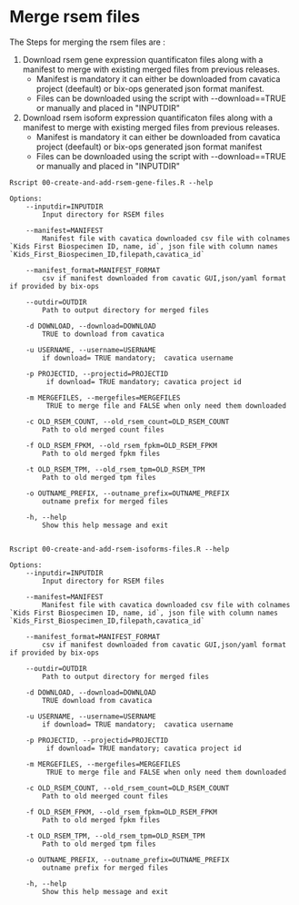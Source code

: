 # Merge rsem files

The Steps for merging the rsem files are :
 1) Download rsem gene expression quantificaton files along with a manifest to merge with existing merged files from previous releases.
 	- Manifest is mandatory it can either be downloaded from cavatica project (deefault) or bix-ops generated json format manifest.
	- Files can be downloaded using the script with --download==TRUE or manually and placed in "INPUTDIR"
 2) Download rsem isoform expression quantificaton files along with a manifest to merge with existing merged files from previous releases.
	- Manifest is mandatory it can either be downloaded from cavatica project (deefault) or bix-ops generated json format manifest
	- Files can be downloaded using the script with --download==TRUE or manually and placed in "INPUTDIR"   


```
Rscript 00-create-and-add-rsem-gene-files.R --help

Options:
	--inputdir=INPUTDIR
		Input directory for RSEM files

	--manifest=MANIFEST
		Manifest file with cavatica downloaded csv file with colnames `Kids First Biospecimen ID, name, id`, json file with column names  `Kids_First_Biospecimen_ID,filepath,cavatica_id`

	--manifest_format=MANIFEST_FORMAT
		csv if manifest downloaded from cavatic GUI,json/yaml format if provided by bix-ops

	--outdir=OUTDIR
		Path to output directory for merged files

	-d DOWNLOAD, --download=DOWNLOAD
		TRUE to download from cavatica

	-u USERNAME, --username=USERNAME
		if download= TRUE mandatory;  cavatica username 

	-p PROJECTID, --projectid=PROJECTID
		 if download= TRUE mandatory; cavatica project id

	-m MERGEFILES, --mergefiles=MERGEFILES
		 TRUE to merge file and FALSE when only need them downloaded

	-c OLD_RSEM_COUNT, --old_rsem_count=OLD_RSEM_COUNT
		Path to old merged count files

	-f OLD_RSEM_FPKM, --old_rsem_fpkm=OLD_RSEM_FPKM
		Path to old merged fpkm files

	-t OLD_RSEM_TPM, --old_rsem_tpm=OLD_RSEM_TPM
		Path to old merged tpm files

	-o OUTNAME_PREFIX, --outname_prefix=OUTNAME_PREFIX
		outname prefix for merged files

	-h, --help
		Show this help message and exit


Rscript 00-create-and-add-rsem-isoforms-files.R --help

Options:
	--inputdir=INPUTDIR
		Input directory for RSEM files

	--manifest=MANIFEST
		Manifest file with cavatica downloaded csv file with colnames `Kids First Biospecimen ID, name, id`, json file with column names  `Kids_First_Biospecimen_ID,filepath,cavatica_id`

	--manifest_format=MANIFEST_FORMAT
		csv if manifest downloaded from cavatic GUI,json/yaml format if provided by bix-ops

	--outdir=OUTDIR
		Path to output directory for merged files

	-d DOWNLOAD, --download=DOWNLOAD
		TRUE download from cavatica

	-u USERNAME, --username=USERNAME
		if download= TRUE mandatory;  cavatica username 

	-p PROJECTID, --projectid=PROJECTID
		 if download= TRUE mandatory; cavatica project id

	-m MERGEFILES, --mergefiles=MERGEFILES
		 TRUE to merge file and FALSE when only need them downloaded

	-c OLD_RSEM_COUNT, --old_rsem_count=OLD_RSEM_COUNT
		Path to old meerged count files

	-f OLD_RSEM_FPKM, --old_rsem_fpkm=OLD_RSEM_FPKM
		Path to old merged fpkm files

	-t OLD_RSEM_TPM, --old_rsem_tpm=OLD_RSEM_TPM
		Path to old merged tpm files

	-o OUTNAME_PREFIX, --outname_prefix=OUTNAME_PREFIX
		outname prefix for merged files

	-h, --help
		Show this help message and exit

```
